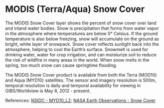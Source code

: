 # MODIS (Terra/Aqua) Snow Cover

The MODIS Snow Cover layer shows the percent of snow cover over land and inland water bodies. Snow is precipitation that forms from water vapor in the atmosphere where temperatures are below 0° Celsius. If the ground temperature is also below freezing, snow will accumulate on the ground as bright, white layer of snowpack. Snow cover reflects sunlight back into the atmosphere, helping to cool the Earth’s surface. Snowmelt is used for drinking water, water for crop irrigation, and can moisturize soil to reduce the risk of wildfire in many areas in the world.  When snow melts in the spring, too much snow can cause springtime flooding.

The MODIS Snow Cover product is available from both the Terra (MOD10) and Aqua (MYD10) satellites. The sensor and imagery resolution is 500m, temporal resolution is daily and temporal availability for viewing in GIBS/Worldview is May 8, 2012 - present.

References: [NSIDC - MYD10_L2](http://nsidc.org/data/myd10_l2); [NASA Earth Observations - Snow Cover](http://neo.sci.gsfc.nasa.gov/view.php?datasetId=MOD10C1_M_SNOW)
